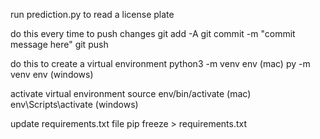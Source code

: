 run prediction.py to read a license plate

do this every time to push changes
git add -A
git commit -m "commit message here"
git push

do this to create a virtual environment
python3 -m venv env (mac)
py -m venv env (windows)

activate virtual environment
source env/bin/activate (mac)
env\Scripts\activate (windows)



update requirements.txt file
pip freeze > requirements.txt